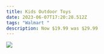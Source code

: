 ```yaml
---
title: Kids Outdoor Toys
date: 2023-06-07T17:20:28.512Z
tags: "Walmart "
description: Now $19.99 was $29.99
---
```





![](img/screenshot_20230607-142446__01__01.jpg)